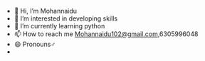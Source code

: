 - 👋 Hi, I’m Mohannaidu
- 👀 I’m interested in developing skills 
- 🌱 I’m currently learning python 
- 📫 How to reach me Mohannaidu102@gmail.com,6305996048
- 😄 Pronouns♂️
- 

<!---
Mohannaidu238/Mohannaidu238 is a ✨ special ✨ repository because its `README.md` (this file) appears on your GitHub profile.
You can click the Preview link to take a look at your changes.
--->
